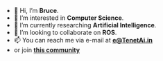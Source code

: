 - 👋 Hi, I’m **Bruce**.
- 👀 I’m interested in **Computer Science**.
- 🌱 I’m currently researching **Artificial Intelligence**.
- 💞️ I’m looking to collaborate on **ROS**.
- 📫 You can reach me via e-mail at **e@TenetAi.in**
- or join [**this community**](https://discord.gg/5eQ2tc2Htn)

<!---
iclass-cc/iclass-cc is a ✨ special ✨ repository because its `README.md` (this file) appears on your GitHub profile.
You can click the Preview link to take a look at your changes.
--->
